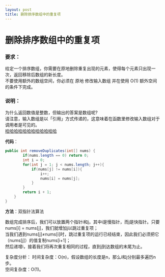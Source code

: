 ```yaml
---
layout: post
title: 删除排序数组中的重复项
---
```

# 删除排序数组中的重复项

### 要求：  
给定一个排序数组，你需要在原地删除重复出现的元素，使得每个元素只出现一次，返回移除后数组的新长度。  
不要使用额外的数组空间，你必须在 原地 修改输入数组 并在使用 O(1) 额外空间的条件下完成。

### 说明：
为什么返回数值是整数，但输出的答案是数组呢?  
请注意，输入数组是以「引用」方式传递的，这意味着在函数里修改输入数组对于调用者是可见的。  
[哈哈哈哈哈哈哈哈哈哈哈哈](https://www.mdeditor.com/images/logos/markdown.png "markdown")

**代码**：
```java
public int removeDuplicates(int[] nums) {
        if(nums.length == 0) return 0;
        int i = 0;
        for(int j = 1; j < nums.length; j++){
            if(nums[j] != nums[i]){
                i++;
                nums[i] = nums[j];
            }
        }
        return i + 1;
    }
}
```
**方法**：双指针法算法  

数组完成排序后，我们可以放置两个指针i和j，其中i是慢指针，而j是快指针。只要 nums[i] = nums[j]，我们就增加j以跳过重复项；  
当我们遇到nums[j]≠nums[i]时，跳过重复项的运行已经结束，因此我们必须把它（nums[j]）的值复制nums[i+1]；  
然后递增i，接着我们将再次重复相同的过程，直到j到达数组的末尾为止。
  
  
复杂度分析：
时间复杂度：O(n)，假设数组的长度是n，那么i和j分别最多遍历n步。  
空间复杂度：O(1)。  
